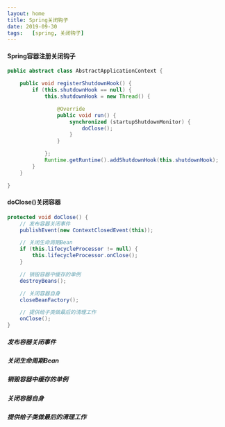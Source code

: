 ```yaml
---
layout: home
title: Spring关闭钩子
date: 2019-09-30
tags:   [spring, 关闭钩子]
---
```


#### Spring容器注册关闭钩子

```java
public abstract class AbstractApplicationContext {

    public void registerShutdownHook() {
        if (this.shutdownHook == null) {
            this.shutdownHook = new Thread() {

                @Override
                public void run() {
                    synchronized (startupShutdownMonitor) {
                        doClose();
                    }
                }

            };
            Runtime.getRuntime().addShutdownHook(this.shutdownHook);
        }
    }

}
```

#### doClose()关闭容器

```java
protected void doClose() {
    // 发布容器关闭事件
    publishEvent(new ContextClosedEvent(this));

    // 关闭生命周期Bean
    if (this.lifecycleProcessor != null) {
        this.lifecycleProcessor.onClose();
    }

    // 销毁容器中缓存的单例
    destroyBeans();

    // 关闭容器自身
    closeBeanFactory();

    // 提供给子类做最后的清理工作
    onClose();
}
```

##### 发布容器关闭事件

##### 关闭生命周期Bean

##### 销毁容器中缓存的单例

##### 关闭容器自身

##### 提供给子类做最后的清理工作
